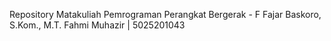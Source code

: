 Repository Matakuliah Pemrograman Perangkat Bergerak - F
Fajar Baskoro, S.Kom., M.T.
Fahmi Muhazir | 5025201043